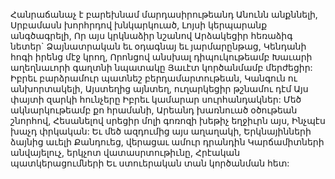
Հանրաճանաչ է բարեխնամ մարդասիրութեանդ
Անունն անքննելի,
Սրբամասն խորհրդով խնկարկուած,
Լոյսի կերպարանք անգծագրելի,
Որ այս կրկնաձիր նշանով
Արձակեցիր հեռաձիգ նետեր`
Ձայնատրական եւ օդագնայ եւ յարմարընթաց,
Կենդանի հոգի իրենց մէջ կրող,
Որոնցով անսխալ դիպուկութեամբ
Խաւարի աղեղնաւորի գաղտնի նպատակը
Յաւէտ կործանմամբ մերժեցիր:
Իբրեւ բարձրամուր պատնեշ բերդամարտութեան,
Կանգուն ու անխորտակելի,
Այստեղից այնտեղ, ուղարկեցիր թշնամու դէմ
Այս փայտի զարկի հունչերը
Իբրեւ կամարար սուրհանդակներ:
Մեծ ակնարկութեամբ քո հրամանի,
Արեանդ խառնուած օծութեան շնորհով,
Հեսանելով սրեցիր մոլի գոռոզի խեթիչ եղջիւրն այս,
Ինչպէս խաչդ փրկական:
Եւ մեծ ազդումից այս աղաղակի,
Երկնայինների ձայնից աւելի
Քանդուեց, վերացաւ ամուր դրանդին
Կարճամիտների անվայելուչ, երկչոտ
վատասրտութիւնը,
Հրէական պատկերացումների
Եւ ստուերական տան կործանման հետ:

